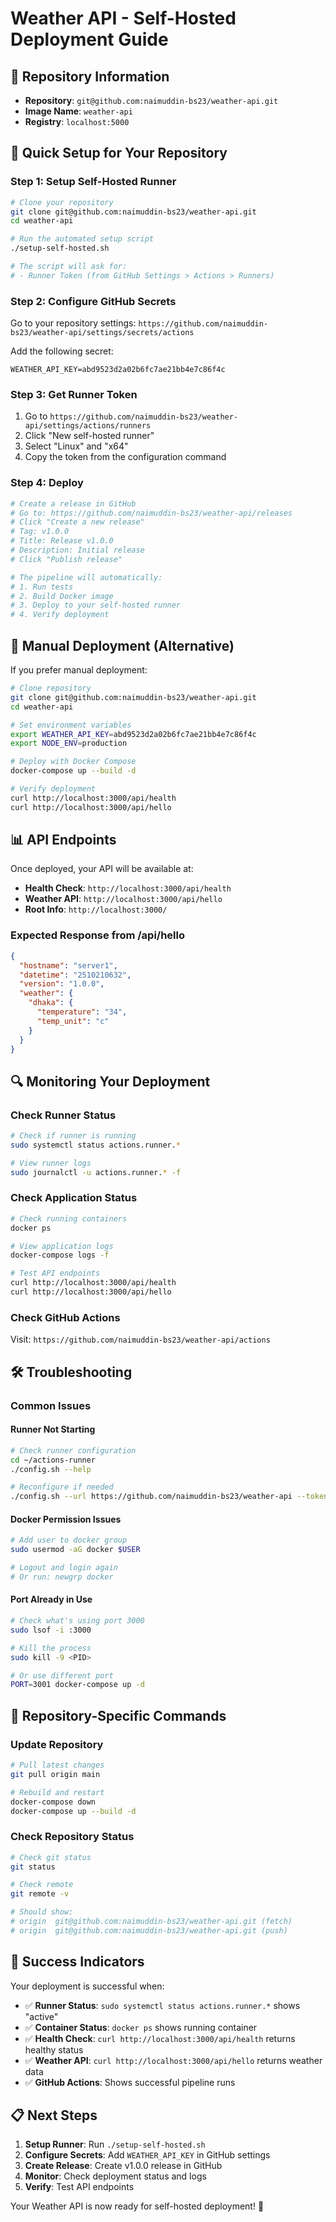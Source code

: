 # Weather API - Self-Hosted Deployment Guide

## 🎯 **Repository Information**
- **Repository**: `git@github.com:naimuddin-bs23/weather-api.git`
- **Image Name**: `weather-api`
- **Registry**: `localhost:5000`

## 🚀 **Quick Setup for Your Repository**

### **Step 1: Setup Self-Hosted Runner**
```bash
# Clone your repository
git clone git@github.com:naimuddin-bs23/weather-api.git
cd weather-api

# Run the automated setup script
./setup-self-hosted.sh

# The script will ask for:
# - Runner Token (from GitHub Settings > Actions > Runners)
```

### **Step 2: Configure GitHub Secrets**
Go to your repository settings: `https://github.com/naimuddin-bs23/weather-api/settings/secrets/actions`

Add the following secret:
```
WEATHER_API_KEY=abd9523d2a02b6fc7ae21bb4e7c86f4c
```

### **Step 3: Get Runner Token**
1. Go to `https://github.com/naimuddin-bs23/weather-api/settings/actions/runners`
2. Click "New self-hosted runner"
3. Select "Linux" and "x64"
4. Copy the token from the configuration command

### **Step 4: Deploy**
```bash
# Create a release in GitHub
# Go to: https://github.com/naimuddin-bs23/weather-api/releases
# Click "Create a new release"
# Tag: v1.0.0
# Title: Release v1.0.0
# Description: Initial release
# Click "Publish release"

# The pipeline will automatically:
# 1. Run tests
# 2. Build Docker image
# 3. Deploy to your self-hosted runner
# 4. Verify deployment
```

## 🔧 **Manual Deployment (Alternative)**

If you prefer manual deployment:

```bash
# Clone repository
git clone git@github.com:naimuddin-bs23/weather-api.git
cd weather-api

# Set environment variables
export WEATHER_API_KEY=abd9523d2a02b6fc7ae21bb4e7c86f4c
export NODE_ENV=production

# Deploy with Docker Compose
docker-compose up --build -d

# Verify deployment
curl http://localhost:3000/api/health
curl http://localhost:3000/api/hello
```

## 📊 **API Endpoints**

Once deployed, your API will be available at:

- **Health Check**: `http://localhost:3000/api/health`
- **Weather API**: `http://localhost:3000/api/hello`
- **Root Info**: `http://localhost:3000/`

### **Expected Response from /api/hello**
```json
{
  "hostname": "server1",
  "datetime": "2510210632",
  "version": "1.0.0",
  "weather": {
    "dhaka": {
      "temperature": "34",
      "temp_unit": "c"
    }
  }
}
```

## 🔍 **Monitoring Your Deployment**

### **Check Runner Status**
```bash
# Check if runner is running
sudo systemctl status actions.runner.*

# View runner logs
sudo journalctl -u actions.runner.* -f
```

### **Check Application Status**
```bash
# Check running containers
docker ps

# View application logs
docker-compose logs -f

# Test API endpoints
curl http://localhost:3000/api/health
curl http://localhost:3000/api/hello
```

### **Check GitHub Actions**
Visit: `https://github.com/naimuddin-bs23/weather-api/actions`

## 🛠️ **Troubleshooting**

### **Common Issues**

#### Runner Not Starting
```bash
# Check runner configuration
cd ~/actions-runner
./config.sh --help

# Reconfigure if needed
./config.sh --url https://github.com/naimuddin-bs23/weather-api --token NEW_TOKEN
```

#### Docker Permission Issues
```bash
# Add user to docker group
sudo usermod -aG docker $USER

# Logout and login again
# Or run: newgrp docker
```

#### Port Already in Use
```bash
# Check what's using port 3000
sudo lsof -i :3000

# Kill the process
sudo kill -9 <PID>

# Or use different port
PORT=3001 docker-compose up -d
```

## 🎯 **Repository-Specific Commands**

### **Update Repository**
```bash
# Pull latest changes
git pull origin main

# Rebuild and restart
docker-compose down
docker-compose up --build -d
```

### **Check Repository Status**
```bash
# Check git status
git status

# Check remote
git remote -v

# Should show:
# origin  git@github.com:naimuddin-bs23/weather-api.git (fetch)
# origin  git@github.com:naimuddin-bs23/weather-api.git (push)
```

## 🎉 **Success Indicators**

Your deployment is successful when:

- ✅ **Runner Status**: `sudo systemctl status actions.runner.*` shows "active"
- ✅ **Container Status**: `docker ps` shows running container
- ✅ **Health Check**: `curl http://localhost:3000/api/health` returns healthy status
- ✅ **Weather API**: `curl http://localhost:3000/api/hello` returns weather data
- ✅ **GitHub Actions**: Shows successful pipeline runs

## 📋 **Next Steps**

1. **Setup Runner**: Run `./setup-self-hosted.sh`
2. **Configure Secrets**: Add `WEATHER_API_KEY` in GitHub settings
3. **Create Release**: Create v1.0.0 release in GitHub
4. **Monitor**: Check deployment status and logs
5. **Verify**: Test API endpoints

Your Weather API is now ready for self-hosted deployment! 🚀

